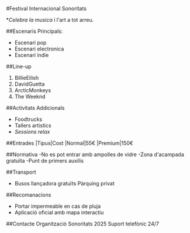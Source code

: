 #Festival Internacional Sonoritats

**Celebra la musica* i l'art a tot arreu.

##Escenaris Principals:
- Escenari pop
- Escenari electronica
- Escenari indie

##Line-up
1) BillieEilish
2) DavidGuetta
3) ArcticMonkeys
4) The Weeknd

##Activitats Addicionals
- Foodtrucks
- Tallers artistics
- *Sessions relax*

##Entrades
|Tipus|Cost
|Normal|55€
|Premium|150€

##Normativa
-No es pot entrar amb ampolles de vidre
-Zona d'acampada gratuïta
-Punt de primers auxilis

##Transport
* Busos llançadora gratuïts
Pàrquing privat

##Recomanacions
* Portar impermeable en cas de pluja
* Aplicació oficial amb mapa interactiu

##Contacte
Organització Sonoritats 2025
Suport telefònic 24/7

